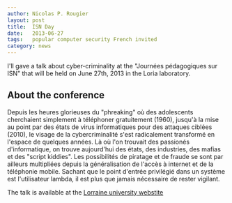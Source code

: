 ```yaml
---
author: Nicolas P. Rougier
layout: post
title:  ISN Day
date:   2013-06-27
tags:   popular computer security French invited
category: news
---
```


I'll gave a talk about cyber-criminality at the "Journées pédagogiques sur ISN"
that will be held on June 27th, 2013 in the Loria laboratory.

## About the conference

Depuis les heures glorieuses du "phreaking" où des adolescents cherchaient
simplement à téléphoner gratuitement (1960), jusqu'à la mise au point par des
états de virus informatiques pour des attaques ciblées (2010), le visage de la
cybercriminalité s'est radicalement transformé en l'espace de quelques
années. Là où l'on trouvait des passionés d'informatique, on trouve aujourd'hui
des états, des industries, des mafias et des "script kiddies". Les possibilités
de piratage et de fraude se sont par ailleurs multipliées depuis la
généralisation de l'accès à internet et de la téléphonie mobile. Sachant que le
point d'entrée privilégié dans un système est l'utilisateur lambda, il est plus
que jamais nécessaire de rester vigilant.

The talk is available at the
[Lorraine university webstite](http://videos.univ-lorraine.fr/index.php?act=view&id=504)
